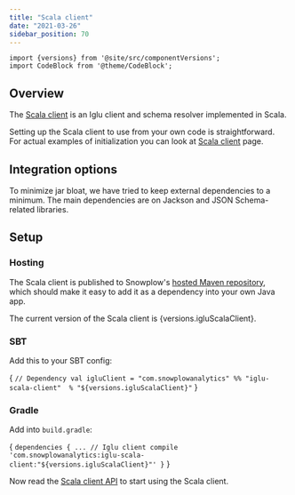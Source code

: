 ```yaml
---
title: "Scala client"
date: "2021-03-26"
sidebar_position: 70
---
```


```mdx-code-block
import {versions} from '@site/src/componentVersions';
import CodeBlock from '@theme/CodeBlock';
```

## Overview

The [Scala client](https://github.com/snowplow/iglu-scala-client) is an Iglu client and schema resolver implemented in Scala.

Setting up the Scala client to use from your own code is straightforward.  
For actual examples of initialization you can look at [Scala client](https://github.com/snowplow/iglu-scala-client) page.

## Integration options

To minimize jar bloat, we have tried to keep external dependencies to a minimum. The main dependencies are on Jackson and JSON Schema-related libraries.

## Setup

### Hosting

The Scala client is published to Snowplow's [hosted Maven repository](http://maven.snplow.com), which should make it easy to add it as a dependency into your own Java app.

<p>The current version of the Scala client is {versions.igluScalaClient}.</p>

### SBT

Add this to your SBT config:

<CodeBlock language="scala">{
`// Dependency
val igluClient = "com.snowplowanalytics" %% "iglu-scala-client"  % "${versions.igluScalaClient}"`
}</CodeBlock>

### Gradle

Add into `build.gradle`:

<CodeBlock language="gradle">{
`dependencies {
    ...
    // Iglu client
    compile 'com.snowplowanalytics:iglu-scala-client:"${versions.igluScalaClient}"'
}`
}</CodeBlock>

Now read the  [Scala client API](https://github.com/snowplow/iglu-scala-client) to start using the Scala client.
